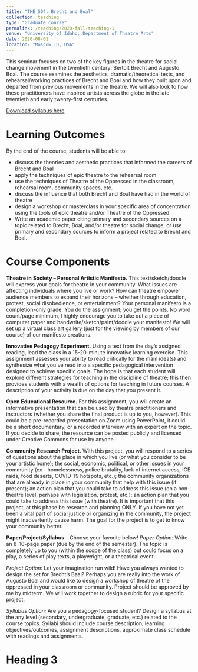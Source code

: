 ```yaml
---
title: "THE 504: Brecht and Boal"
collection: teaching
type: "Graduate course"
permalink: /teaching/2020-fall-teaching-1
venue: "University of Idaho, Department of Theatre Arts"
date: 2020-08-01
location: "Moscow,ID, USA"
---
```


This seminar focuses on two of the key figures in the theatre for social change movement in the twentieth century: Bertolt Brecht and Augusto Boal. The course examines the aesthetics, dramatic/theoretical texts, and rehearsal/working practices of Brecht and Boal and how they built upon and departed from previous movements in the theatre. We will also look to how these practitioners have inspired artists across the globe in the late twentieth and early twenty-first centuries. 

[Download syllabus here](http://academicpages.github.io/files/the504brechtandboal.pdf)


Learning Outcomes
======
By the end of the course, students will be able to: 
- discuss the theories and aesthetic practices that informed the careers of Brecht and Boal
- apply the techniques of epic theatre to the rehearsal room
- use the techniques of Theatre of the Oppressed in the classroom, rehearsal room, community spaces, etc.
- discuss the influence that both Brecht and Boal have had in the world of theatre
- design a workshop or masterclass in your specific area of concentration using the tools of epic theatre and/or Theatre of the Oppressed
- Write an academic paper citing primary and secondary sources on a topic related to Brecht, Boal, and/or theatre for social change; or use primary and secondary sources to inform a project related to Brecht and Boal. 

Course Components
======
**Theatre in Society – Personal Artistic Manifesto.** This text/sketch/doodle will express your goals for theatre in your community. What issues are affecting individuals where you live or work? How can theatre empower audience members to expand their horizons – whether through education, protest, social disobedience, or entertainment? Your personal manifesto is a completion-only grade. You do the assignment; you get the points. No word count/page minimum, I highly encourage you to take out a piece of computer paper and handwrite/sketch/paint/doodle your manifesto! We will set up a virtual class art gallery (just for the viewing by members of our course) of our manifesto creations. 

**Innovative Pedagogy Experiment.** Using a text from the day’s assigned reading, lead the class in a 15-20-minute innovative learning exercise. This assignment assesses your ability to read critically for the main idea(s) and synthesize what you’ve read into a specific pedagogical intervention designed to achieve specific goals. The hope is that each student will explore different strategies for teaching in the discipline of theatre; this then provides students with a wealth of options for teaching in future courses. A description of your activity is due on the day that you present it. 

**Open Educational Resource.** For this assignment, you will create an informative presentation that can be used by theatre practitioners and instructors (whether you share the final product is up to you, however). This could be a pre-recorded presentation on Zoom using PowerPoint, it could be a short documentary, or a recorded interview with an expert on the topic. If you decide to share, the resource can be posted publicly and licensed under Creative Commons for use by anyone.

**Community Research Project.** With this project, you will respond to a series of questions about the place in which you live (or what you consider to be your artistic home); the social, economic, political, or other issues in your community (ex - homelessness, police brutality, lack of internet access, ICE raids, food deserts, COVID-19 hotspots, etc.); the community organizations that are already in place in your community that help with this issue (if present); an action plan that you could take to address this issue (on a non-theatre level, perhaps with legislation, protest, etc.); an action plan that you could take to address this issue (with theatre). It is important that this project, at this phase be research and planning ONLY. If you have not yet been a vital part of social justice or organizing in the community, the project might inadvertently cause harm. The goal for the project is to get to know your community better. 

**Paper/Project/Syllabus** – Choose your favorite below! 
*Paper Option:* Write an 8-10-page paper (due by the end of the semester). The topic is completely up to you (within the scope of the class) but could focus on a play, a series of play texts, a playwright, or a theatrical event.

*Project Option:* Let your imagination run wild! Have you always wanted to design the set for Brecht’s Baal? Perhaps you are really into the work of Augusto Boal and would like to design a workshop of theatre of the oppressed in your classroom or community. Project should be approved by me by midterm. We will work together to design a rubric for your specific project. 

*Syllabus Option:* Are you a pedagogy-focused student? Design a syllabus at the any level (secondary, undergraduate, graduate, etc.) related to the course topics. Syllabi should include course description, learning objectives/outcomes, assignment descriptions, approximate class schedule with readings and assignments. 

Heading 3
======